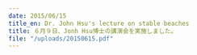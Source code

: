 ```yaml
---
date: 2015/06/15
title_en: Dr. John Hsu's lecture on stable beaches
title: ６月９日、Jonh Hsu博士の講演会を実施しました。
file: "/uploads/20150615.pdf"
---
```

